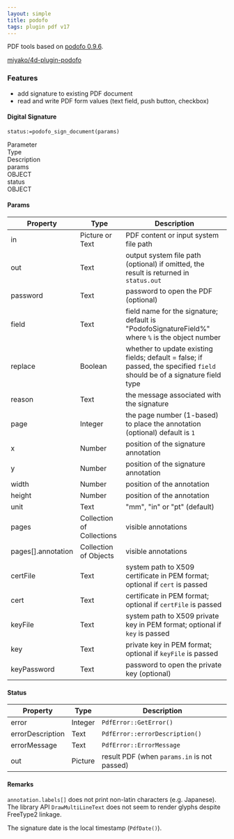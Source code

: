 ```yaml
---
layout: simple
title: podofo
tags: plugin pdf v17
---
```


PDF tools based on [podofo 0.9.6](http://podofo.sourceforge.net).

<!--more-->

[miyako/4d-plugin-podofo](https://github.com/miyako/4d-plugin-podofo/)

### Features 

* add signature to existing PDF document
* read and write PDF form values (text field, push button, checkbox)

#### Digital Signature

```
status:=podofo_sign_document(params)
```

<div class="grid">
  <div class="syntax-th cell cell--2">Parameter</div>
  <div class="syntax-th cell cell--2">Type</div>
  <div class="syntax-th cell cell--8">Description</div>
  <div class="syntax-td cell cell--2">params</div>
  <div class="syntax-td cell cell--2">OBJECT</div>
  <div class="syntax-td cell cell--8"></div>      
  <div class="syntax-td cell cell--2">status</div>
  <div class="syntax-td cell cell--2">OBJECT</div>
  <div class="syntax-td cell cell--8"></div>          
</div>

#### Params

Property|Type|Description
------------|------|----
in | Picture or Text|PDF content or input system file path
out |Text|output system file path (optional) if omitted, the result is returned in `status.out`
password |Text|password to open the PDF (optional)
field |Text|field name for the signature; default is "PodofoSignatureField%" where `%` is the object number
replace |Boolean|whether to update existing fields; default = false; if passed, the specified `field` should be of a signature field type
reason |Text|the message associated with the signature
page |Integer|the page number (1-based) to place the annotation (optional) default is `1`
x |Number|position of the signature annotation
y |Number|position of the signature annotation
width |Number|position of the annotation
height |Number|position of the annotation
unit |Text|"mm", "in" or "pt" (default)
pages |Collection of Collections|visible annotations
pages[].annotation |Collection of Objects|visible annotations
certFile |Text|system path to X509 certificate in PEM format; optional if `cert` is passed
cert |Text|certificate in PEM format; optional if `certFile` is passed
keyFile |Text|system path to X509 private key in PEM format; optional if `key` is passed
key |Text|private key in PEM format; optional if `keyFile` is passed
keyPassword |Text|password to open the private key (optional)

#### Status

Property|Type|Description
------------|------|----
error | Integer|`PdfError::GetError()`
errorDescription | Text|`PdfError::errorDescription()`
errorMessage | Text|`PdfError::ErrorMessage`
out | Picture|result PDF (when `params.in` is not passed)

#### Remarks 

`annotation.labels[]` does not print non-latin characters (e.g. Japanese). The library API `DrawMultiLineText` does not seem to render glyphs despite FreeType2 linkage.

The signature date is the local timestamp (`PdfDate()`).


